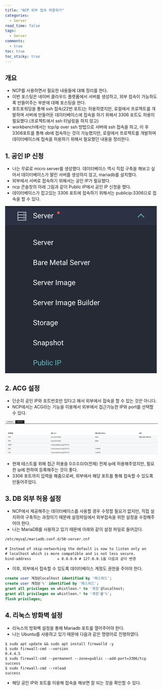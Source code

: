 ```yaml
---
title: "NCP 외부 접속 허용하기"
categories:
  - Server
read_time: false
tags:
  - Server
comments:
  - true
toc: true
toc_sticky: true
---
```

## 개요
* NCP를 사용하면서 필요한 내용들에 대해 정리를 한다.
* 이번 포스팅은 네이버 클라우드 플랫폼에서 서버를 생성하고, 외부 접속이 가능하도록 만들어주는 부분에 대해 포스팅을 한다.
* 포트포워딩을 통해 ssh 접속(22번 포트)는 허용하였지만, 로컬에서 프로젝트를 개발하며 서버에 만들어둔 데이터베이스에 접속을 하기 위해서 3306 포트도 허용이 필요했다.(프로젝트에서 ssh 터널링을 하지 않고)
* workbench에서는 tcp/ip over ssh 방법으로 서버에 ssh 접속을 하고, 이 후 3306포트를 통해 db에 접속하는 것이 가능했지만, 로컬에서 프로젝트를 개발하며 데이터베이스에 접속을 허용하기 위해서 필요했던 내용을 정리한다.

## 1. 공인 IP 신청
* 나는 무료로 micro server를 생성했다. 데이터베이스 역시 직접 구축을 해보고 싶어서 데이터베이스가 딸린 서버를 생성하지 않고, mariadb를 설치했다.
* 외부에서 서버로 접속하기 위해서는 공인 IP가 필요했다. 
* ncp 콘솔창의 아래 그림과 같이 Public IP에서 공인 IP 신청을 했다.
* 데이터베이스가 잡고있는 3306 포트에 접속하기 위해서는 publicip:3306으로 접속을 할 수 있다.

![](/assets/img/Server/20210523_server_1.png)

## 2. ACG 설정
* 단순히 공인 IP와 포트번호만 있다고 해서 외부에서 접속을 할 수 있는 것은 아니다.
* NCP에서는 ACG라는 기능을 이용해서 외부에서 접근가능한 IP와 port를 선택할 수 있다.

![](/assets/img/Server/20210523_server_2.png)

* 현재 테스트를 위해 접근 허용을 0.0.0.0/0(전체) 전체 ip에 허용해주었지만, 필요한 ip에 한하여 등록해주는 것이 좋다.
* 3306 포트까지 입력을 해줌으로써, 외부에서 해당 포트를 통해 접속할 수 있도록 만들어주었다.

## 3. DB 외부 허용 설정
* NCP에서 제공해주는 데이터베이스를 사용할 경우 수정할 필요가 없지만, 직접 설치하여 구축하는 과정이기 때문에 설정파일에서 외부접속을 위한 설정을 수정해주어야 한다.
* 나는 MariaDB를 사용하고 있기 때문에 아래와 같이 설정 파일로 들어갔다.

```
/etc/mysql/mariadb.conf.d/50-server.cnf

# Instead of skip-networking the default is now to listen only on
# localhost which is more compatible and is not less secure.
bind-address            = 0.0.0.0 # 127.0.0.1을 다음과 같이 변경
```
* 이후, 외부에서 접속할 수 있도록 데이터베이스 계정도 권한을 주어야 한다.

```sql
create user 계정@localhost identified by '패스워드';
create user 계정@'%' identified by '패스워드';
grant all privileges on whistleon.* to '계정'@localhost;
grant all privileges on whistleon.* to '계정'@'%';
flush privileges;
```

## 4. 리눅스 방화벽 설정
* 리눅스의 방화벽 설정을 통해 Mariadb 포트를 열어주어야 한다.
* 나는 Ubuntu를 사용하고 있기 때문에 다음과 같은 명령어로 진행하였다.

```
$ sudo apt update && sudo apt install firewalld -y
$ sudo firewall-cmd --version
0.4.4.5
$ sudo firewall-cmd --permanent --zone=public --add-port=3306/tcp
success
$ sudo firewall-cmd --reload
success
```

* 해당 공인 IP와 포트를 이용해 접속을 해보면 잘 되는 것을 확인할 수 있다.


